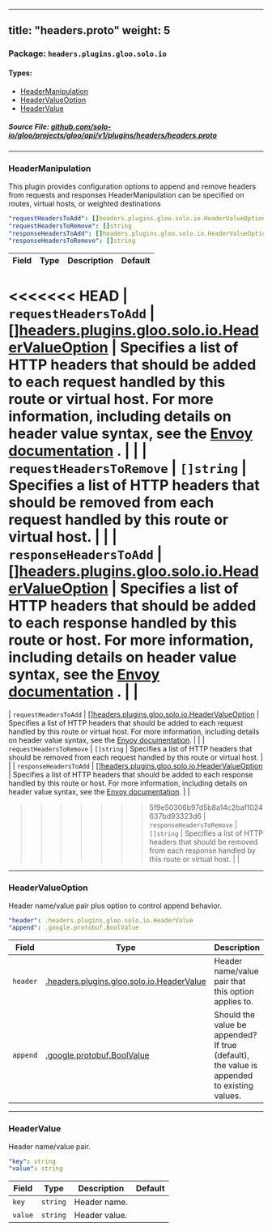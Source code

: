 
---
title: "headers.proto"
weight: 5
---

<!-- Code generated by solo-kit. DO NOT EDIT. -->


### Package: `headers.plugins.gloo.solo.io` 
#### Types:


- [HeaderManipulation](#headermanipulation)
- [HeaderValueOption](#headervalueoption)
- [HeaderValue](#headervalue)
  



##### Source File: [github.com/solo-io/gloo/projects/gloo/api/v1/plugins/headers/headers.proto](https://github.com/solo-io/gloo/blob/master/projects/gloo/api/v1/plugins/headers/headers.proto)





---
### HeaderManipulation

 
This plugin provides configuration options to append and remove headers from
requests and responses
HeaderManipulation can be specified on routes, virtual hosts, or weighted destinations

```yaml
"requestHeadersToAdd": []headers.plugins.gloo.solo.io.HeaderValueOption
"requestHeadersToRemove": []string
"responseHeadersToAdd": []headers.plugins.gloo.solo.io.HeaderValueOption
"responseHeadersToRemove": []string

```

| Field | Type | Description | Default |
| ----- | ---- | ----------- |----------- | 
<<<<<<< HEAD
| `requestHeadersToAdd` | [[]headers.plugins.gloo.solo.io.HeaderValueOption](../headers.proto.sk#headervalueoption) | Specifies a list of HTTP headers that should be added to each request handled by this route or virtual host. For more information, including details on header value syntax, see the [Envoy documentation](https://www.envoyproxy.io/docs/envoy/latest/configuration/http_conn_man/headers#config-http-conn-man-headers-custom-request-headers) . |  |
| `requestHeadersToRemove` | `[]string` | Specifies a list of HTTP headers that should be removed from each request handled by this route or virtual host. |  |
| `responseHeadersToAdd` | [[]headers.plugins.gloo.solo.io.HeaderValueOption](../headers.proto.sk#headervalueoption) | Specifies a list of HTTP headers that should be added to each response handled by this route or host. For more information, including details on header value syntax, see the [Envoy documentation](https://www.envoyproxy.io/docs/envoy/latest/configuration/http_conn_man/headers#config-http-conn-man-headers-custom-request-headers) . |  |
=======
| `requestHeadersToAdd` | [[]headers.plugins.gloo.solo.io.HeaderValueOption](../headers.proto.sk/#headervalueoption) | Specifies a list of HTTP headers that should be added to each request handled by this route or virtual host. For more information, including details on header value syntax, see the [Envoy documentation](https://www.envoyproxy.io/docs/envoy/v1.11.2/configuration/http_conn_man/headers.html#custom-request-response-headers). |  |
| `requestHeadersToRemove` | `[]string` | Specifies a list of HTTP headers that should be removed from each request handled by this route or virtual host. |  |
| `responseHeadersToAdd` | [[]headers.plugins.gloo.solo.io.HeaderValueOption](../headers.proto.sk/#headervalueoption) | Specifies a list of HTTP headers that should be added to each response handled by this route or host. For more information, including details on header value syntax, see the [Envoy documentation](https://www.envoyproxy.io/docs/envoy/v1.11.2/configuration/http_conn_man/headers.html#custom-request-response-headers). |  |
>>>>>>> 5f9e50306b97d5b8a14c2baf1024637bd93323d6
| `responseHeadersToRemove` | `[]string` | Specifies a list of HTTP headers that should be removed from each response handled by this route or virtual host. |  |




---
### HeaderValueOption

 
Header name/value pair plus option to control append behavior.

```yaml
"header": .headers.plugins.gloo.solo.io.HeaderValue
"append": .google.protobuf.BoolValue

```

| Field | Type | Description | Default |
| ----- | ---- | ----------- |----------- | 
| `header` | [.headers.plugins.gloo.solo.io.HeaderValue](../headers.proto.sk/#headervalue) | Header name/value pair that this option applies to. |  |
| `append` | [.google.protobuf.BoolValue](https://developers.google.com/protocol-buffers/docs/reference/csharp/class/google/protobuf/well-known-types/bool-value) | Should the value be appended? If true (default), the value is appended to existing values. |  |




---
### HeaderValue

 
Header name/value pair.

```yaml
"key": string
"value": string

```

| Field | Type | Description | Default |
| ----- | ---- | ----------- |----------- | 
| `key` | `string` | Header name. |  |
| `value` | `string` | Header value. |  |





<!-- Start of HubSpot Embed Code -->
<script type="text/javascript" id="hs-script-loader" async defer src="//js.hs-scripts.com/5130874.js"></script>
<!-- End of HubSpot Embed Code -->
